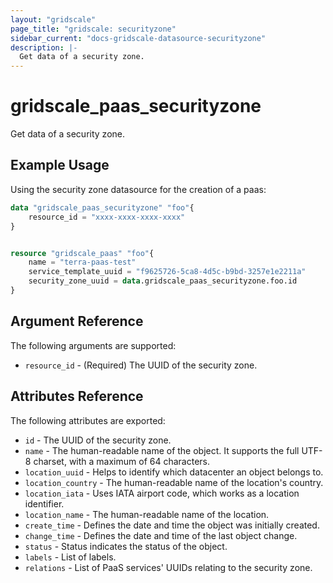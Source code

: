 ```yaml
---
layout: "gridscale"
page_title: "gridscale: securityzone"
sidebar_current: "docs-gridscale-datasource-securityzone"
description: |-
  Get data of a security zone.
---
```


# gridscale_paas_securityzone

Get data of a security zone.

## Example Usage

Using the security zone datasource for the creation of a paas:

```terraform
data "gridscale_paas_securityzone" "foo"{
	resource_id = "xxxx-xxxx-xxxx-xxxx"
}


resource "gridscale_paas" "foo"{
	name = "terra-paas-test"
    service_template_uuid = "f9625726-5ca8-4d5c-b9bd-3257e1e2211a"
    security_zone_uuid = data.gridscale_paas_securityzone.foo.id
}
```

## Argument Reference

The following arguments are supported:

* `resource_id` - (Required) The UUID of the security zone.

## Attributes Reference

The following attributes are exported:

* `id` - The UUID of the security zone.
* `name` - The human-readable name of the object. It supports the full UTF-8 charset, with a maximum of 64 characters.
* `location_uuid` - Helps to identify which datacenter an object belongs to.
* `location_country` - The human-readable name of the location's country.
* `location_iata` - Uses IATA airport code, which works as a location identifier.
* `location_name` - The human-readable name of the location.
* `create_time` - Defines the date and time the object was initially created.
* `change_time` - Defines the date and time of the last object change.
* `status` - Status indicates the status of the object.
* `labels` - List of labels.
* `relations` - List of PaaS services' UUIDs relating to the security zone.
